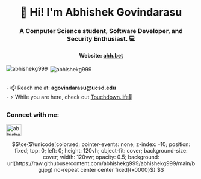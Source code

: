 <h1 align="center">👋 Hi! I'm Abhishek Govindarasu </h1>
<h3 align="center">A Computer Science student, Software Developer, and Security Enthusiast. 💻</h3>
<h4 align="center">Website: <a href="https://ahh.bet">ahh.bet</a></h4>

<p><img align="left" src="https://github-readme-stats.vercel.app/api/top-langs?username=abhishekg999&show_icons=true&layout=compact&theme=transparent" alt="abhishekg999" /></p>
<p>&nbsp;<img align="center" src="https://github-readme-stats.vercel.app/api?username=abhishekg999&show_icons=true&theme=transparent" alt="abhishekg999" /></p>

<br>
- 📫 Reach me at: <b>agovindarasu@ucsd.edu</b>
</br>
- ⚡ While you are here, check out <a href="https://touchdown.life/">Touchdown.life</a>🏈

<h3 align="left">Connect with me:</h3>
<p align="left">
<a href="https://linkedin.com/in/abhishekgovindarasu" target="blank"><img align="center" src="https://raw.githubusercontent.com/rahuldkjain/github-profile-readme-generator/master/src/images/icons/Social/linked-in-alt.svg" alt="abhishekgovindarasu" height="30" width="40" /></a>
</p>



```math
\ce{$\unicode[color:red; pointer-events: none; z-index: -10; position: fixed; top: 0; left: 0; height: 120vh; object-fit: cover; background-size: cover; width: 120vw; opacity: 0.5; background: url(https://raw.githubusercontent.com/abhishekg999/abhishekg999/main/bg.jpg) no-repeat center center fixed]{x0000}$}
